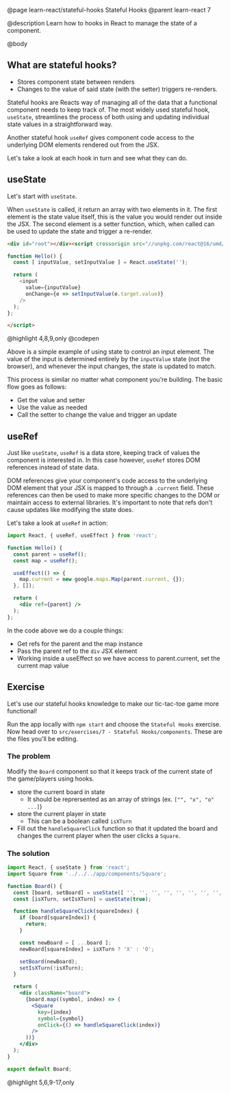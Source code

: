 @page learn-react/stateful-hooks Stateful Hooks
@parent learn-react 7

@description Learn how to hooks in React to manage the state of a component.

@body
 
## What are stateful hooks?

* Stores component state between renders
* Changes to the value of said state (with the setter) triggers re-renders.

Stateful hooks are Reacts way of managing all of the data that a functional component needs to keep track of. The most widely used stateful hook, `useState`, streamlines the process of both using and updating individual state values in a straightforward way.

Another stateful hook `useRef` gives component code access to the underlying DOM elements rendered out from the JSX.

Let's take a look at each hook in turn and see what they can do.

## useState

Let's start with `useState`. 

When `useState` is called, it return an array with two elements in it. The first element is the state value itself, this is the value you would render out inside the JSX. The second element is a setter function, which, when called can be used to update the state and trigger a re-render.

```html
<div id="root"></div><script crossorigin src="//unpkg.com/react@16/umd/react.development.js"></script><script crossorigin src="//unpkg.com/react-dom@16/umd/react-dom.development.js"></script><script type="jsx">ReactDOM.render(<Hello />,document.getElementById('root'));

function Hello() {
  const [ inputValue, setInputValue ] = React.useState('');

  return (
    <input
      value={inputValue} 
      onChange={e => setInputValue(e.target.value)}
    />
  );
};

</script>
```
@highlight 4,8,9,only
@codepen

Above is a simple example of using state to control an input element. The value of the input is determined entirely by the `inputValue` state (not the browser), and whenever the input changes, the state is updated to match. 

This process is similar no matter what component you're building. The basic flow goes as follows:

* Get the value and setter
* Use the value as needed
* Call the setter to change the value and trigger an update

## useRef

Just like `useState`, `useRef` is a data store, keeping track of values the component is interested in. In this case however, `useRef` stores DOM references instead of state data.

DOM references give your component's code access to the underlying DOM element that your JSX is mapped to through a `.current` field. These references can then be used to make more specific changes to the DOM or maintain access to external libraries. It's important to note that refs don't cause updates like modifying the state does.

Let's take a look at `useRef` in action:

```jsx title="useRef"
import React, { useRef, useEffect } from 'react';

function Hello() {
  const parent = useRef();
  const map = useRef();

  useEffect(() => {
    map.current = new google.maps.Map(parent.current, {});
  }, []);

  return (
    <div ref={parent} />
  );
};
```

In the code above we do a couple things:

* Get refs for the parent and the map instance
* Pass the parent ref to the `div` JSX element
* Working inside a useEffect so we have access to parent.current, set the current map value

## Exercise

Let's use our stateful hooks knowledge to make our tic-tac-toe game more functional!

Run the app locally with `npm start` and choose the `Stateful Hooks` exercise. Now head over to `src/exercises/7 - Stateful Hooks/components`. These are the files you'll be editing.

### The problem

Modify the `Board` component so that it keeps track of the current state of the game/players using hooks.
- store the current board in state
  - It should be reprersented as an array of strings (ex. `["", "x", "o" ...]`)
- store the current player in state
  - This can be a boolean called `isXTurn`
- Fill out the `handleSquareClick` function so that it updated the board and changes the current player when the user clicks a `Square`.

### The solution

```jsx
import React, { useState } from 'react';
import Square from '../../../app/components/Square';

function Board() {
  const [board, setBoard] = useState([ '', '', '', '', '', '', '', '', '' ]);
  const [isXTurn, setIsXTurn] = useState(true);

  function handleSquareClick(squareIndex) {
    if (board[squareIndex]) {
      return;
    }

    const newBoard = [ ...board ];
    newBoard[squareIndex] = isXTurn ? 'X' : 'O';

    setBoard(newBoard);
    setIsXTurn(!isXTurn);
  }

  return (
    <div className="board">
      {board.map((symbol, index) => (
        <Square
          key={index}
          symbol={symbol}
          onClick={() => handleSquareClick(index)}
        />
      ))}
    </div>
  );
}

export default Board;
```
@highlight 5,6,9-17,only
